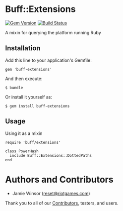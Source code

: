 # Buff::Extensions
[![Gem Version](https://badge.fury.io/rb/buff-extensions.png)](http://badge.fury.io/rb/buff-extensions)
[![Build Status](https://travis-ci.org/RiotGames/buff-extensions.png?branch=master)](https://travis-ci.org/RiotGames/buff-extensions)

A mixin for querying the platform running Ruby

## Installation

Add this line to your application's Gemfile:

    gem 'buff-extensions'

And then execute:

    $ bundle

Or install it yourself as:

    $ gem install buff-extensions

## Usage

Using it as a mixin

    require 'buff/extensions'

    class PowerHash
      include Buff::Extensions::DottedPaths
    end

# Authors and Contributors

* Jamie Winsor (<reset@riotgames.com>)

Thank you to all of our [Contributors](https://github.com/RiotGames/buff-extensions/graphs/contributors), testers, and users.
